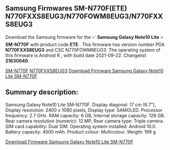 <h2>Samsung Firmwares SM-N770F(ETE) N770FXXS8EUG3/N770FOWM8EUG3/N770FXXS8EUG3</h2>
Download the Samsung firmware for the ✅ <strong>Samsung Galaxy Note10 Lite </strong> ⭐ <strong>SM-N770F</strong> with product code <strong>ETE</strong> . This firmware has version number PDA <strong>N770FXXS8EUG3</strong> and CSC N770FOWM8EUG3. The operating system of this firmware is Android R , with build date 2021-09-22. Changelist <strong>21630640</strong>.


[SM-N770F](https://samfirm.shop/samsung/model/SM-N770F)
[N770FXXS8EUG3](https://samfirm.shop/samsung/pda/N770FXXS8EUG3)
[Download Firmware Samsung Galaxy Note10 Lite SM-N770F](https://samfirm.shop/samsung/firmware/458358)
<h2>Summary description:</h2>
<p>Samsung Galaxy Note10 Lite SM-N770F. Display diagonal: 17 cm (6.7"), Display resolution: 2400 x 1080 pixels, Display type: SAMOLED. Processor frequency: 2.7 GHz. RAM capacity: 6 GB, Internal storage capacity: 128 GB. Rear camera resolution (numeric): 12 MP, Rear camera type: Triple camera. SIM card capability: Dual SIM. Operating system installed: Android 10.0. Battery capacity: 4500 mAh. Product colour: Multicolour. Weight: 199 g</p>


[Download Firmware Samsung Galaxy Note10 Lite SM-N770F](https://samfirm.shop/samsung/firmware/458358)
